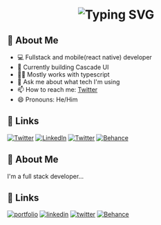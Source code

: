 <h1 align='center'>
<img src="https://readme-typing-svg.demolab.com?font=Fira+Code&weight=600&size=22&pause=1000&color=3F90F7&random=false&width=535&lines=%E2%9C%A8+Hi!!%2C+Thanks+for+visiting+me" alt="Typing SVG" />
</h1>

## 🚀 About Me
- 💻 Fullstack and mobile(react native) developer
- 🔭 Currently building Cascade UI
- 👨‍💻 Mostly works with typescript
- 💬 Ask me about what tech I'm using
- 📫 How to reach me:  [Twitter](https://x.com/byir0nic)
- 😄 Pronouns: He/Him

## 🔗 Links
[![Twitter](https://img.shields.io/badge/Portfolio-black.svg?logo=kofi&logoColor=white)](https://byrohit.live) 
[![LinkedIn](https://img.shields.io/badge/LinkedIn-%230077B5.svg?logo=linkedin&logoColor=white)](https://linkedin.com/in/)
[![Twitter](https://img.shields.io/badge/Twitter-black.svg?logo=X&logoColor=white)](https://x.com/byir0nic) 
[![Behance](https://img.shields.io/badge/behance-blue.svg?logo=behance&logoColor=white)](https://www.behance.net/Rohit_Portfolio)


## 🚀 About Me
I'm a full stack developer...


## 🔗 Links
[![portfolio](https://img.shields.io/badge/my_portfolio-000?style=for-the-badge&logo=ko-fi&logoColor=white)](https://katherineoelsner.com/)
[![linkedin](https://img.shields.io/badge/linkedin-0A66C2?style=for-the-badge&logo=linkedin&logoColor=white)](https://www.linkedin.com/)
[![twitter](https://img.shields.io/badge/twitter-black?style=for-the-badge&logo=X&logoColor=white)](https://twitter.com/)
[![Behance](https://img.shields.io/badge/Behance-blue?style=for-the-badge&logo=Behance&logoColor=white)](https://twitter.com/)

